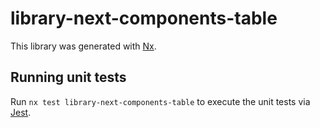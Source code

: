 # library-next-components-table

This library was generated with [Nx](https://nx.dev).

## Running unit tests

Run `nx test library-next-components-table` to execute the unit tests via [Jest](https://jestjs.io).
